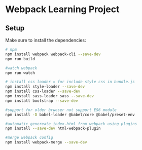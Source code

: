 # Webpack Learning Project

## Setup

Make sure to install the dependencies:

```bash
# npm
npm install webpack webpack-cli --save-dev
npm run build

#watch webpack
npm run watch
```

```bash
# install css loader = for include style css in bundle.js
npm install style-loader --save-dev
npm install css-loader --save-dev
npm install sass-loader sass --save-dev
npm install bootstrap --save-dev

#support for older brwoser not support ES6 module
npm install -D babel-loader @babel/core @babel/preset-env

#automatic genereate index.html from webpack using plugins
npm install --save-dev html-webpack-plugin

#merge webpack config
npm install webpack-merge --save-dev
```
